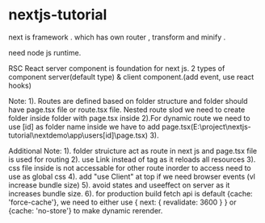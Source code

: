 # nextjs-tutorial

next is framework . which has own router  , transform and minify . 

need node js runtime.

RSC  React server component is foundation for next js. 
2 types of component  server(default type) & client component.(add event, use react hooks)


Note:
1). Routes are defined based on folder structure and folder should have page.tsx file or route.tsx file. Nested route slod we need to create folder inside folder with page.tsx inside
2).For dynamic route we need to use [id] as folder name inside we have to add page.tsx(E:\project\nextjs-tutorial\nextdemo\app\users\[id]\page.tsx)
3).





Additional Note:
1). folder struicture act as route in next js and page.tsx file is used for routing
2). use Link instead of <a> tag as it reloads all resources 
3). css file inside is not accessable for other route inorder to access need to use as global css
4). add "use Client" at top if we need browser events  (vl increase bundle size)
5). avoid states and useeffect  on server as it increases bundle size.
6). for production build fetch api is default {cache: 'force-cache'}, we need to either use { next: { revalidate: 3600 } } or {cache: 'no-store'} to make dynamic rerender.